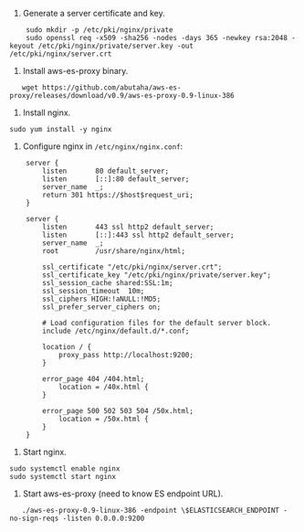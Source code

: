 1. Generate a server certificate and key.

```
    sudo mkdir -p /etc/pki/nginx/private
    sudo openssl req -x509 -sha256 -nodes -days 365 -newkey rsa:2048 -keyout /etc/pki/nginx/private/server.key -out /etc/pki/nginx/server.crt
```

1. Install aws-es-proxy binary.

```
   wget https://github.com/abutaha/aws-es-proxy/releases/download/v0.9/aws-es-proxy-0.9-linux-386
```

1. Install nginx.

```
sudo yum install -y nginx
```

1. Configure nginx in `/etc/nginx/nginx.conf`:

```
    server {
        listen       80 default_server;
        listen       [::]:80 default_server;
        server_name  _;
        return 301 https://$host$request_uri;
    }

    server {
        listen       443 ssl http2 default_server;
        listen       [::]:443 ssl http2 default_server;
        server_name  _;
        root         /usr/share/nginx/html;

        ssl_certificate "/etc/pki/nginx/server.crt";
        ssl_certificate_key "/etc/pki/nginx/private/server.key";
        ssl_session_cache shared:SSL:1m;
        ssl_session_timeout  10m;
        ssl_ciphers HIGH:!aNULL:!MD5;
        ssl_prefer_server_ciphers on;

        # Load configuration files for the default server block.
        include /etc/nginx/default.d/*.conf;

        location / {
            proxy_pass http://localhost:9200;
        }

        error_page 404 /404.html;
            location = /40x.html {
        }

        error_page 500 502 503 504 /50x.html;
            location = /50x.html {
        }
    }

```

1. Start nginx.

```
sudo systemctl enable nginx
sudo systemctl start nginx
```

1. Start aws-es-proxy (need to know ES endpoint URL).

```
   ./aws-es-proxy-0.9-linux-386 -endpoint \$ELASTICSEARCH_ENDPOINT -no-sign-reqs -listen 0.0.0.0:9200
```
